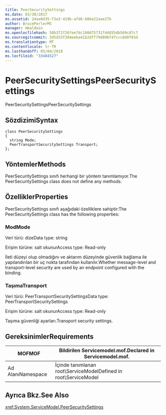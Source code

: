 ```yaml
---
title: PeerSecuritySettings
ms.date: 03/30/2017
ms.assetid: 24ae0d35-f3a3-419b-afd6-686e22aae27b
author: BrucePerlerMS
manager: mbaldwin
ms.openlocfilehash: 58b372f26fee7dc180d75731fd4855db569c87c7
ms.sourcegitcommit: 3d5d33f384eeba41b2dff79d096f47ccc8d8f03d
ms.translationtype: MT
ms.contentlocale: tr-TR
ms.lasthandoff: 05/04/2018
ms.locfileid: "33484527"
---
```

# <a name="peersecuritysettings"></a><span data-ttu-id="d324c-102">PeerSecuritySettings</span><span class="sxs-lookup"><span data-stu-id="d324c-102">PeerSecuritySettings</span></span>
<span data-ttu-id="d324c-103">PeerSecuritySettings</span><span class="sxs-lookup"><span data-stu-id="d324c-103">PeerSecuritySettings</span></span>  
  
## <a name="syntax"></a><span data-ttu-id="d324c-104">Sözdizimi</span><span class="sxs-lookup"><span data-stu-id="d324c-104">Syntax</span></span>  
  
```  
class PeerSecuritySettings  
{  
  string Mode;  
  PeerTransportSecuritySettings Transport;  
};  
```  
  
## <a name="methods"></a><span data-ttu-id="d324c-105">Yöntemler</span><span class="sxs-lookup"><span data-stu-id="d324c-105">Methods</span></span>  
 <span data-ttu-id="d324c-106">PeerSecuritySettings sınıfı herhangi bir yöntem tanımlamıyor.</span><span class="sxs-lookup"><span data-stu-id="d324c-106">The PeerSecuritySettings class does not define any methods.</span></span>  
  
## <a name="properties"></a><span data-ttu-id="d324c-107">Özellikler</span><span class="sxs-lookup"><span data-stu-id="d324c-107">Properties</span></span>  
 <span data-ttu-id="d324c-108">PeerSecuritySettings sınıfı aşağıdaki özelliklere sahiptir:</span><span class="sxs-lookup"><span data-stu-id="d324c-108">The PeerSecuritySettings class has the following properties:</span></span>  
  
### <a name="mode"></a><span data-ttu-id="d324c-109">Mod</span><span class="sxs-lookup"><span data-stu-id="d324c-109">Mode</span></span>  
 <span data-ttu-id="d324c-110">Veri türü: dize</span><span class="sxs-lookup"><span data-stu-id="d324c-110">Data type: string</span></span>  
  
 <span data-ttu-id="d324c-111">Erişim türüne: salt okunur</span><span class="sxs-lookup"><span data-stu-id="d324c-111">Access type: Read-only</span></span>  
  
 <span data-ttu-id="d324c-112">İleti düzeyi olup olmadığını ve aktarım düzeyinde güvenlik bağlama ile yapılandırılan bir uç nokta tarafından kullanılır.</span><span class="sxs-lookup"><span data-stu-id="d324c-112">Whether message-level and transport-level security are used by an endpoint configured with the binding.</span></span>  
  
### <a name="transport"></a><span data-ttu-id="d324c-113">Taşıma</span><span class="sxs-lookup"><span data-stu-id="d324c-113">Transport</span></span>  
 <span data-ttu-id="d324c-114">Veri türü: PeerTransportSecuritySettings</span><span class="sxs-lookup"><span data-stu-id="d324c-114">Data type: PeerTransportSecuritySettings</span></span>  
  
 <span data-ttu-id="d324c-115">Erişim türüne: salt okunur</span><span class="sxs-lookup"><span data-stu-id="d324c-115">Access type: Read-only</span></span>  
  
 <span data-ttu-id="d324c-116">Taşıma güvenliği ayarları.</span><span class="sxs-lookup"><span data-stu-id="d324c-116">Transport security settings.</span></span>  
  
## <a name="requirements"></a><span data-ttu-id="d324c-117">Gereksinimler</span><span class="sxs-lookup"><span data-stu-id="d324c-117">Requirements</span></span>  
  
|<span data-ttu-id="d324c-118">MOF</span><span class="sxs-lookup"><span data-stu-id="d324c-118">MOF</span></span>|<span data-ttu-id="d324c-119">Bildirilen Servicemodel.mof.</span><span class="sxs-lookup"><span data-stu-id="d324c-119">Declared in Servicemodel.mof.</span></span>|  
|---------|-----------------------------------|  
|<span data-ttu-id="d324c-120">Ad Alanı</span><span class="sxs-lookup"><span data-stu-id="d324c-120">Namespace</span></span>|<span data-ttu-id="d324c-121">İçinde tanımlanan root\ServiceModel</span><span class="sxs-lookup"><span data-stu-id="d324c-121">Defined in root\ServiceModel</span></span>|  
  
## <a name="see-also"></a><span data-ttu-id="d324c-122">Ayrıca Bkz.</span><span class="sxs-lookup"><span data-stu-id="d324c-122">See Also</span></span>  
 <xref:System.ServiceModel.PeerSecuritySettings>
